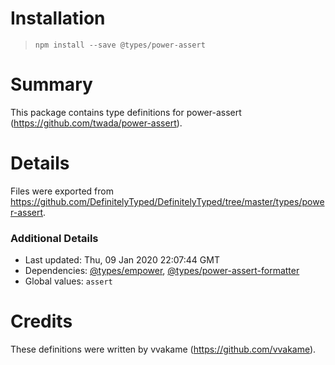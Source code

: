 # Installation
> `npm install --save @types/power-assert`

# Summary
This package contains type definitions for power-assert (https://github.com/twada/power-assert).

# Details
Files were exported from https://github.com/DefinitelyTyped/DefinitelyTyped/tree/master/types/power-assert.

### Additional Details
 * Last updated: Thu, 09 Jan 2020 22:07:44 GMT
 * Dependencies: [@types/empower](https://npmjs.com/package/@types/empower), [@types/power-assert-formatter](https://npmjs.com/package/@types/power-assert-formatter)
 * Global values: `assert`

# Credits
These definitions were written by vvakame (https://github.com/vvakame).
